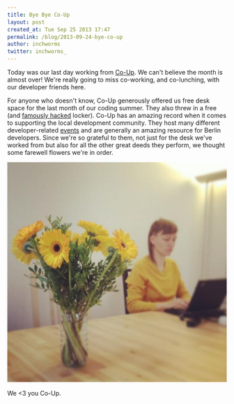 ```yaml
---
title: Bye Bye Co-Up
layout: post
created_at: Tue Sep 25 2013 17:47
permalink: /blog/2013-09-24-bye-co-up
author: inchworms
twitter: inchworms_
---
```


Today was our last day working from [Co-Up](https://twitter.com/co_up). We can't believe the month is almost over! We're really going to miss co-working, and co-lunching, with our developer friends here. 

For anyone who doesn't know, Co-Up generously offered us free desk space for the last month of our coding summer. They also threw in a free (and [famously hacked](http://inchworms.net/blog/2013-09-17-hardware-hack/) locker). Co-Up has an amazing record when it comes to supporting the local development community. They host many different developer-related [events](http://co-up.de/events.html) and are generally an amazing resource for Berlin developers. Since we're so grateful to them, not just for the desk we've worked from but also for all the other great deeds they perform, we thought some farewell flowers we're 	 in order. 

![goodbye_flowers](/images/flowers.jpg)

We <3 you Co-Up.
